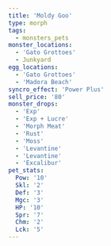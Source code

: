 ```yaml
---
title: 'Moldy Goo'
type: morph
tags:
  - monsters_pets
monster_locations:
  - 'Gato Grottoes'
  - Junkyard
egg_locations:
  - 'Gato Grottoes'
  - 'Madora Beach'
syncro_effect: 'Power Plus'
sell_price: '80'
monster_drops:
  - 'Exp'
  - 'Exp + Lucre'
  - 'Morph Meat'
  - 'Rust'
  - 'Moss'
  - 'Levantine'
  - 'Levantine'
  - 'Excalibur'
pet_stats:
  Pow: '10'
  Skl: '2'
  Def: '3'
  Mgc: '3'
  HP: '10'
  Spr: '7'
  Chm: '2'
  Lck: '5'
---
```

